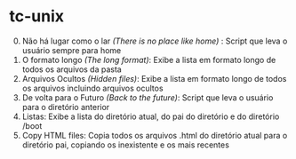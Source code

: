 # tc-unix
0. Não há lugar como o lar *(There is no place like home)* : Script que leva o usuário sempre para home
1. O formato longo *(The long format)*: Exibe a lista em formato longo de todos os arquivos da pasta
2. Arquivos Ocultos *(Hidden files)*: Exibe a lista em formato longo de todos os arquivos incluindo arquivos ocultos
3. De volta para o Futuro *(Back to the future)*: Script que leva o usuário para o diretório anterior
4. Listas: Exibe a lista do diretório atual, do pai do diretório e do diretório /boot
5. Copy HTML files: Copia todos os arquivos .html do diretório atual para o diretório pai, copiando os inexistente e os mais recentes